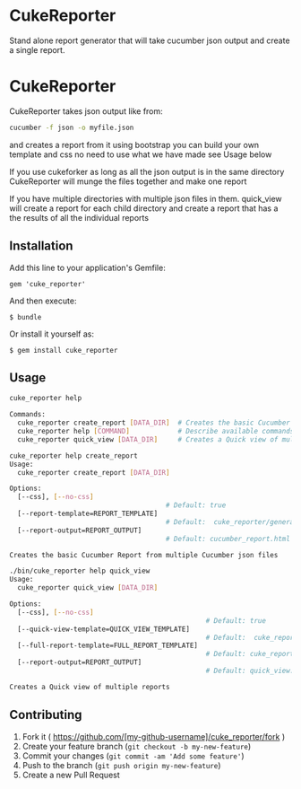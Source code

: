 CukeReporter
=============

Stand alone report generator that will take cucumber json output and create a single report.

# CukeReporter

CukeReporter takes json output like from:

```sh
cucumber -f json -o myfile.json
```

and creates a report from it using bootstrap you can build your own template and css no need to use what we have made see Usage below

If you use cukeforker as long as all the json output is in the same directory CukeReporter will munge the files together and make one report

If you have multiple directories with multiple json files in them. quick_view will create a report for each 
child directory and create a report that has a the results of all the individual reports  


## Installation

Add this line to your application's Gemfile:

    gem 'cuke_reporter'

And then execute:

    $ bundle

Or install it yourself as:

    $ gem install cuke_reporter

## Usage

```sh
cuke_reporter help

Commands:
  cuke_reporter create_report [DATA_DIR]  # Creates the basic Cucumber Report from multiple Cucumber json files
  cuke_reporter help [COMMAND]            # Describe available commands or one specific command
  cuke_reporter quick_view [DATA_DIR]     # Creates a Quick view of multiple reports

```

```sh
cuke_reporter help create_report
Usage:
  cuke_reporter create_report [DATA_DIR]

Options:
  [--css], [--no-css]                  
                                       # Default: true
  [--report-template=REPORT_TEMPLATE]  
                                       # Default:  cuke_reporter/generators/templates/report.haml
  [--report-output=REPORT_OUTPUT]      
                                       # Default: cucumber_report.html

Creates the basic Cucumber Report from multiple Cucumber json files
```

```sh
./bin/cuke_reporter help quick_view
Usage:
  cuke_reporter quick_view [DATA_DIR]

Options:
  [--css], [--no-css]                            
                                                 # Default: true
  [--quick-view-template=QUICK_VIEW_TEMPLATE]    
                                                 # Default:  cuke_reporter/generators/templates/quick_view.haml
  [--full-report-template=FULL_REPORT_TEMPLATE]  
                                                 # Default: cuke_reporter/generators/templates/report.haml
  [--report-output=REPORT_OUTPUT]                
                                                 # Default: quick_view.html

Creates a Quick view of multiple reports
```


## Contributing

1. Fork it ( https://github.com/[my-github-username]/cuke_reporter/fork )
2. Create your feature branch (`git checkout -b my-new-feature`)
3. Commit your changes (`git commit -am 'Add some feature'`)
4. Push to the branch (`git push origin my-new-feature`)
5. Create a new Pull Request
